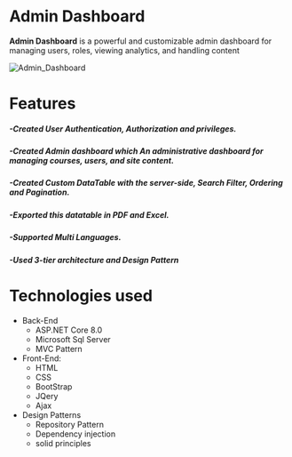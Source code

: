 # Admin Dashboard


**Admin Dashboard** is a powerful and customizable admin dashboard for managing users, roles, viewing analytics, and handling content 


![Admin_Dashboard](https://github.com/user-attachments/assets/07c1c3d9-bf1a-4022-959c-be7d28d80b6a)

# Features
##### -Created User Authentication, Authorization and privileges.
##### -Created Admin dashboard which An administrative dashboard for managing courses, users, and site content.
##### -Created Custom DataTable with the server-side, Search Filter, Ordering and Pagination.
##### -Exported this datatable in PDF and Excel.
##### -Supported Multi Languages.
##### -Used 3-tier architecture  and Design Pattern


# Technologies used 

* Back-End
  * ASP.NET Core 8.0
  * Microsoft Sql Server
  * MVC Pattern
* Front-End:
  * HTML
  * CSS
  * BootStrap
  * JQery
  * Ajax
* Design Patterns
  * Repository Pattern
  * Dependency injection 
  * solid principles







